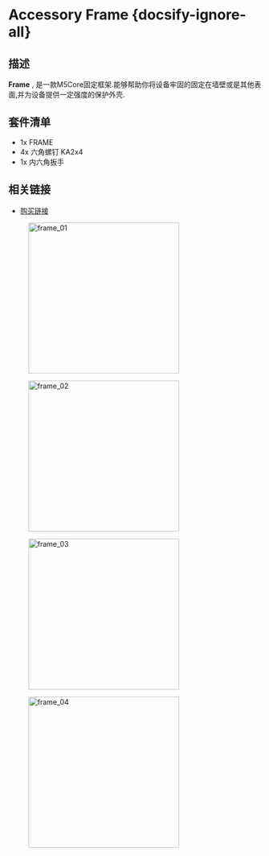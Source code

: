 # Accessory Frame {docsify-ignore-all}

## 描述

**Frame** , 是一款M5Core固定框架.能够帮助你将设备牢固的固定在墙壁或是其他表面,并为设备提供一定强度的保护外壳.

## 套件清单

-  1x FRAME
-  4x 六角螺钉 KA2x4
-  1x 内六角扳手

## 相关链接

- [购买链接](https://www.aliexpress.com/store/product/M5Stack-2/3226069_32874948519.html)

<figure>
    <img src="assets/img/product_pics/accessory/frame_01.jpg" alt="frame_01" width="300px" height="300px">
</figure>
<figure>
    <img src="assets/img/product_pics/accessory/frame_02.jpg" alt="frame_02" width="300px" height="300px">
</figure>
<figure>
    <img src="assets/img/product_pics/accessory/frame_03.jpg" alt="frame_03" width="300px" height="300px">
</figure>
<figure>
    <img src="assets/img/product_pics/accessory/frame_04.jpg" alt="frame_04" width="300px" height="300px">
</figure>
